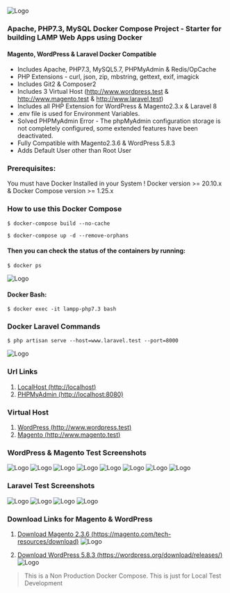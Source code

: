 ![Logo](docs/lamp.png) 

###  Apache, PHP7.3, MySQL Docker Compose Project - Starter for building LAMP Web Apps using Docker

#### Magento, WordPress & Laravel Docker Compatible

- Includes Apache, PHP7.3, MySQL5.7, PHPMyAdmin & Redis/OpCache
- PHP Extensions - curl, json, zip, mbstring, gettext, exif, imagick
- Includes Git2 & Composer2
- Includes 3 Virtual Host (http://www.wordpress.test & http://www.magento.test & http://www.laravel.test) 
- Includes all PHP Extension for WordPress & Magento2.3.x & Laravel 8
- .env file is used for Environment Variables.
- Solved PHPMyAdmin Error - The phpMyAdmin configuration storage is not completely configured, some extended features have been deactivated.
- Fully Compatible with Magento2.3.6 & WordPress 5.8.3
- Adds Default User other than Root User

### Prerequisites:

You must have Docker Installed in your System ! Docker version >= 20.10.x & Docker Compose version >= 1.25.x

### How to use this Docker Compose
`$ docker-compose build --no-cache`

`$ docker-compose up -d --remove-orphans`

#### Then you can check the status of the containers by running:
`$ docker ps`

![Logo](docs/docker_ps.png) 

#### Docker Bash:
`$ docker exec -it lampp-php7.3 bash`

### Docker Laravel Commands
`$ php artisan serve --host=www.laravel.test --port=8000`

![Logo](docs/docker_bash.png) 

### Url Links
1. [LocalHost (http://localhost)](http://localhost "Localhost")
2. [PHPMyAdmin (http://localhost:8080)](http://localhost:8080 "PHPMyAdmin")

### Virtual Host
1. [WordPress (http://www.wordpress.test)](http://www.wordpress.test "WordPress")
2. [Magento (http://www.magento.test)](http://www.magento.test "Magento")

### WordPress & Magento Test Screenshots

![Logo](docs/WordPress.png) 
![Logo](docs/WordPress2.png) 
![Logo](docs/Magento.png) 
![Logo](docs/Magento2.png) 
![Logo](docs/Magento3.png) 
![Logo](docs/Magento4.png) 
![Logo](docs/Magento5.png) 
![Logo](docs/Magento6.png) 

### Laravel Test Screenshots
![Logo](docs/Laravel01.png) 
![Logo](docs/Laravel02.png) 
![Logo](docs/Laravel03.png) 
![Logo](docs/Laravel04.png) 

### Download Links for Magento & WordPress
1. [Download Magento 2.3.6 (https://magento.com/tech-resources/download)](https://magento.com/tech-resources/download "Download Magento 2.3.6")
![Logo](docs/MagentoDownload.png) 

2. [Download WordPress 5.8.3 (https://wordpress.org/download/releases/)](https://wordpress.org/download/releases "Download WordPress 5.8.3")
![Logo](docs/WordPressDownload.png) 




> This is a Non Production Docker Compose. This is just for Local Test Development
